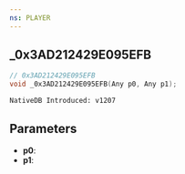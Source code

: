 ```yaml
---
ns: PLAYER
---
```

## _0x3AD212429E095EFB

```c
// 0x3AD212429E095EFB
void _0x3AD212429E095EFB(Any p0, Any p1);
```

```
NativeDB Introduced: v1207
```

## Parameters
* **p0**:
* **p1**:
